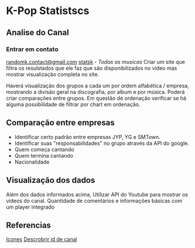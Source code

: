 # K-Pop Statistscs

## Analise do Canal
### Entrar em contato 
[randomk.contact@gmail.com](https://www.youtube.com/c/randomk/about)
[statsk](https://www.youtube.com/c/statsk/) - _Todas as musicas_
Criar um site que filtra os resulstados que ele faz que são disponibilizados no vídeo mas mostrar visualização completa no site.

Haverá visualização dos grupos a cada um por ordem alfabética / empresa, mostrando a divisão geral na discografia, por album e por música.
Poderá criar comparações entre grupos.
Em questão de ordenação verificar se há alguma possibilidade de filtrar por chart em ordenação.

## Comparação entre empresas

- Identificar certo padrão entre empresas JYP, YG e SMTown.
- Identificar suas "responsabilidades" no grupo através da API do google.
- Quem começa cantando
- Quem termina cantando
- Nacionalidade

## Visualização dos dados

Além dos dados informados acima,
Utilizar API do Youtube para mostrar os vídeos do canal.
Quantidade de comentários e informações básicas com um player integrado


## Referencias
[Icones](https://iconarchive.com/show/2014-world-cup-flags-icons-by-custom-icon-design.html)
[Descrobrir id de canal](https://stackoverflow.com/a/14378955)